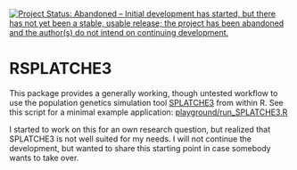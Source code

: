 [![Project Status: Abandoned – Initial development has started, but there has not yet been a stable, usable release; the project has been abandoned and the author(s) do not intend on continuing development.](https://www.repostatus.org/badges/latest/abandoned.svg)](https://www.repostatus.org/#abandoned)

# RSPLATCHE3

This package provides a generally working, though untested workflow to use the population genetics simulation tool [SPLATCHE3](http://www.splatche.com/splatche3) from within R. See this script for a minimal example application: [playground/run_SPLATCHE3.R](https://github.com/nevrome/RSPLATCHE3/blob/master/playground/run_SPLATCHE3.R)

I started to work on this for an own research question, but realized that SPLATCHE3 is not well suited for my needs. I will not continue the development, but wanted to share this starting point in case somebody wants to take over.
